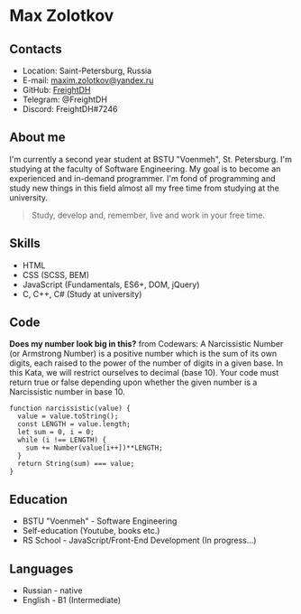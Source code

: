 # Max Zolotkov

## Contacts
- Location: Saint-Petersburg, Russia
- E-mail: maxim.zolotkov@yandex.ru
- GitHub: [FreightDH](https://github.com/FreightDH)
- Telegram: @FreightDH
- Discord: FreightDH#7246

## About me
I'm currently a second year student at BSTU "Voenmeh", St. Petersburg. I'm studying at the faculty of Software Engineering. My goal is to become an experienced and in-demand programmer. I'm fond of programming and study new things in this field almost all my free time from studying at the university.
> Study, develop and, remember, live and work in your free time. 

## Skills
- HTML
- CSS (SCSS, BEM)
- JavaScript (Fundamentals, ES6+, DOM, jQuery)
- C, C++, C# (Study at university)

## Code
**Does my number look big in this?** from Codewars: A Narcissistic Number (or Armstrong Number) is a positive number which is the sum of its own digits, each raised to the power of the number of digits in a given base. In this Kata, we will restrict ourselves to decimal (base 10). Your code must return true or false depending upon whether the given number is a Narcissistic number in base 10. 
```
function narcissistic(value) {
  value = value.toString();
  const LENGTH = value.length;
  let sum = 0, i = 0;
  while (i !== LENGTH) {
    sum += Number(value[i++])**LENGTH;
  }
  return String(sum) === value;
}
```

## Education
- BSTU "Voenmeh" - Software Engineering
- Self-education (Youtube, books etc.)
- RS School - JavaScript/Front-End Development (In progress...)

## Languages
- Russian - native
- English - B1 (Intermediate)
